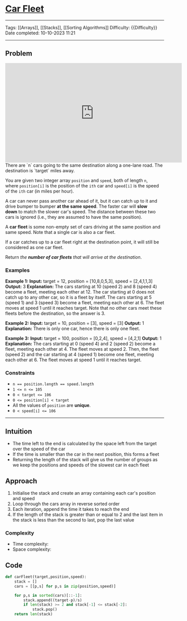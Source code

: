 # [Car Fleet](https://leetcode.com/problems/car-fleet/)
---
Tags: [[Arrays]], [[Stacks]], [[Sorting Algorithms]]
Difficulty: {{Difficulty}}
Date completed: 10-10-2023 11:21

---
## Problem
<iframe width="560" height="315" src="https://www.youtube.com/embed/Pr6T-3yB9RM?si=b5Tw1lZcdtzsXwvO" title="YouTube video player" frameborder="0" allow="accelerometer; autoplay; clipboard-write; encrypted-media; gyroscope; picture-in-picture; web-share" allowfullscreen></iframe>
There are `n` cars going to the same destination along a one-lane road. The destination is `target` miles away.

You are given two integer array `position` and `speed`, both of length `n`, where `position[i]` is the position of the `ith` car and `speed[i]` is the speed of the `ith` car (in miles per hour).

A car can never pass another car ahead of it, but it can catch up to it and drive bumper to bumper **at the same speed**. The faster car will **slow down** to match the slower car's speed. The distance between these two cars is ignored (i.e., they are assumed to have the same position).

A **car fleet** is some non-empty set of cars driving at the same position and same speed. Note that a single car is also a car fleet.

If a car catches up to a car fleet right at the destination point, it will still be considered as one car fleet.

Return _the **number of car fleets** that will arrive at the destination_.
### Examples
**Example 1:**
**Input:** target = 12, position = [10,8,0,5,3], speed = [2,4,1,1,3]
**Output:** 3
**Explanation:**
The cars starting at 10 (speed 2) and 8 (speed 4) become a fleet, meeting each other at 12.
The car starting at 0 does not catch up to any other car, so it is a fleet by itself.
The cars starting at 5 (speed 1) and 3 (speed 3) become a fleet, meeting each other at 6. The fleet moves at speed 1 until it reaches target.
Note that no other cars meet these fleets before the destination, so the answer is 3.

**Example 2:**
**Input:** target = 10, position = [3], speed = [3]
**Output:** 1
**Explanation:** There is only one car, hence there is only one fleet.

**Example 3:**
**Input:** target = 100, position = [0,2,4], speed = [4,2,1]
**Output:** 1
**Explanation:**
The cars starting at 0 (speed 4) and 2 (speed 2) become a fleet, meeting each other at 4. The fleet moves at speed 2.
Then, the fleet (speed 2) and the car starting at 4 (speed 1) become one fleet, meeting each other at 6. The fleet moves at speed 1 until it reaches target.
### Constraints
- `n == position.length == speed.length`
- `1 <= n <= 105`
- `0 < target <= 106`
- `0 <= position[i] < target`
- All the values of `position` are **unique**.
- `0 < speed[i] <= 106`
---
## Intuition
- The time left to the end is calculated by the space left from the target over the speed of the car
- If the time is smaller than the car in the next position, this forms a fleet
- Returning the length of the stack will give us the number of groups as we keep the positions and speeds of the slowest car in each fleet
## Approach
1. Initialise the stack and create an array containing each car's position and speed
2. Loop through the cars array in reverse sorted order
3. Each iteration, append the time it takes to reach the end
4. If the length of the stack is greater than or equal to 2 and the last item in the stack is less than the second to last, pop the last value
### Complexity
- Time complexity:
- Space complexity:
## Code

```Python
def carFleet(target,position,speed):
	stack = []
	cars = [[p,s] for p,s in zip(position,speed)]

	for p,s in sorted(cars)[::-1]:
		stack.append((target-p)/s)
		if len(stack) >= 2 and stack[-1] <= stack[-2]:
			stack.pop()
	return len(stack)
```